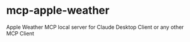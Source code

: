 # mcp-apple-weather
Apple Weather MCP local server for Claude Desktop Client or any other MCP Client
